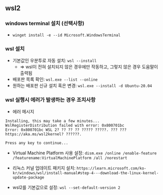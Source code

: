 ## wsl2
### windows terminal 설치 (선택사항)
- `winget install -e --id Microsoft.WindowsTerminal`

### wsl 설치
- 기본값인 우분투로 자동 설치: `wsl --install`
  - => wsl이 전혀 설치되지 않은 경우에만 작동하고, 그렇지 않은 경우 도움말이 출력됨
- 배포판 목록 확인: `wsl.exe --list --online`
- 원하는 배포판 신규 설치 혹은 변경: `wsl.exe --install -d Ubuntu-20.04`

### wsl 실행시 에러가 발생하는 경우 조치사항
- 에러 메시지
```
Installing, this may take a few minutes...
WslRegisterDistribution failed with error: 0x800701bc
Error: 0x800701bc WSL 2? ?? ?? ?? ????? ?????. ??? ??? https://aka.ms/wsl2kernel? ??????.

Press any key to continue...
```

- Virtual Machine Platform 사용 설정: `dism.exe /online /enable-feature /featurename:VirtualMachinePlatform /all /norestart`

- 리눅스 커널 업데이트 패키지 설치: `https://learn.microsoft.com/ko-kr/windows/wsl/install-manual#step-4---download-the-linux-kernel-update-package`

- wsl2를 기본값으로 설정: `wsl --set-default-version 2`